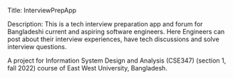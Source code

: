 Title: InterviewPrepApp

Description:
This is a tech interview preparation app and forum for Bangladeshi current and aspiring software engineers. 
Here Engineers can post about their interview experiences, have tech discussions and solve interview questions. 



A project for Information System Design and Analysis (CSE347) (section 1, fall 2022) course of East West University, Bangladesh.
